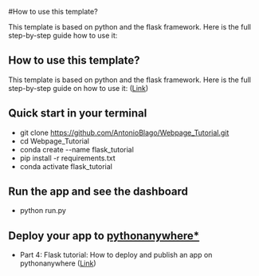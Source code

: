 #How to use this template?

This template is based on python and the flask framework.
Here is the full step-by-step guide how to use it:


## How to use this template?

This template is based on python and the flask framework.
Here is the full step-by-step guide on how to use it:
([Link](https://antonioblago.medium.com/build-your-own-mobile-friendly-website-with-flask-6fe208f029d9 ))

## Quick start in your terminal
- git clone https://github.com/AntonioBlago/Webpage_Tutorial.git
- cd Webpage_Tutorial
- conda create --name flask_tutorial
- pip install -r requirements.txt 
- conda activate flask_tutorial

## Run the app and see the dashboard
- python run.py

## Deploy your app to [pythonanywhere*](https://www.pythonanywhere.com/?affiliate_id=007ce8a4)
- Part 4: Flask tutorial: How to deploy and publish an app on pythonanywhere ([Link](https://antonioblago.medium.com/flask-tutorial-how-to-deploy-and-publish-an-app-on-pythonanywhere-225314160914))
